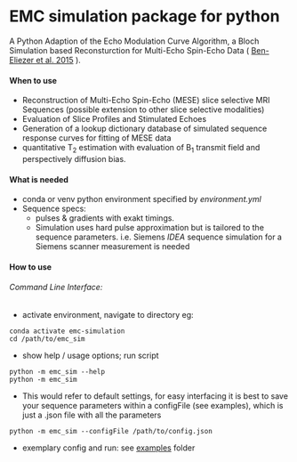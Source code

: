 # EMC simulation package for python

A Python Adaption of the Echo Modulation Curve Algorithm, a Bloch Simulation based Reconsturction for Multi-Echo Spin-Echo Data (
[Ben-Eliezer et al. 2015](https://doi.org/10.1002/mrm.25156) ).

#### When to use
- Reconstruction of Multi-Echo Spin-Echo (MESE) slice selective MRI Sequences (possible extension to other slice selective modalities)
- Evaluation of Slice Profiles and Stimulated Echoes
- Generation of a lookup dictionary database of simulated sequence response curves for fitting of MESE data
- quantitative T<sub>2</sub> estimation with evaluation of B<sub>1</sub> transmit field and perspectively diffusion bias.

#### What is needed
- conda or venv python environment specified by *environment.yml*
- Sequence specs:
  - pulses & gradients with exakt timings.
  - Simulation uses hard pulse approximation but is tailored to the sequence parameters. i.e. Siemens *IDEA* sequence simulation for a Siemens scanner measurement is needed

#### How to use
###### Command Line Interface:

- activate environment, navigate to directory eg:

```
conda activate emc-simulation
cd /path/to/emc_sim
```

- show help / usage options; run script
```
python -m emc_sim --help
python -m emc_sim
```

- This would refer to default settings, for easy interfacing it is best to save your sequence parameters within a configFile (see examples), which is just a .json file with all the parameters
```
python -m emc_sim --configFile /path/to/config.json
```
- exemplary config and run: see [examples](https://github.com/schmidtijoe/emc-simulation/tree/master/examples) folder
